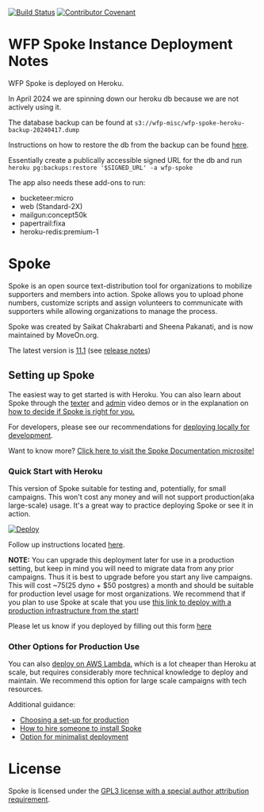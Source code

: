 [![Build Status](https://travis-ci.org/MoveOnOrg/Spoke.svg?branch=main)](https://travis-ci.org/MoveOnOrg/Spoke)
[![Contributor
Covenant](https://img.shields.io/badge/Contributor%20Covenant-v1.4%20adopted-ff69b4.svg)](CODE_OF_CONDUCT.md)

# WFP Spoke Instance Deployment Notes

WFP Spoke is deployed on Heroku.

In April 2024 we are spinning down our heroku db because we are not
actively using it.

The database backup can be found at `s3://wfp-misc/wfp-spoke-heroku-backup-20240417.dump`

Instructions on how to restore the db from the backup can be found [here](https://devcenter.heroku.com/articles/heroku-postgres-backups#manual-backups).

Essentially create a publically accessible signed URL for the db and
run `heroku pg:backups:restore '$SIGNED_URL' -a wfp-spoke`

The app also needs these add-ons to run:
- bucketeer:micro
- web (Standard-2X)
- mailgun:concept50k
- papertrail:fixa
- heroku-redis:premium-1


# Spoke

Spoke is an open source text-distribution tool for organizations to mobilize supporters and members into action. Spoke allows you to upload phone numbers, customize scripts and assign volunteers to communicate with supporters while allowing organizations to manage the process.

Spoke was created by Saikat Chakrabarti and Sheena Pakanati, and is now maintained by MoveOn.org.

The latest version is [11.1](https://github.com/MoveOnOrg/Spoke/tree/v11.1) (see [release notes](https://github.com/MoveOnOrg/Spoke/blob/main/docs/RELEASE_NOTES.md#v111))


## Setting up Spoke


The easiest way to get started is with Heroku.  You can also learn about Spoke through the [texter](https://youtu.be/EqE1UDvKGco) and [admin](https://youtu.be/PTMykMX8gII) video demos or in the explanation on [how to decide if Spoke is right for you.](/docs/EXPLANATION_DECIDING_ON_SPOKE.md)

For developers, please see our recommendations for [deploying locally for development](/docs/HOWTO_DEVELOPMENT_LOCAL_SETUP.md).

Want to know more?
[Click here to visit the Spoke Documentation microsite!](https://moveonorg.github.io/Spoke/)


### Quick Start with Heroku
This version of Spoke suitable for testing and, potentially, for small campaigns. This won't cost any money and will not support production(aka large-scale) usage. It's a great way to practice deploying Spoke or see it in action.  

<a href="https://heroku.com/deploy?template=https://github.com/MoveOnOrg/Spoke/tree/v11.1">

  <img src="https://www.herokucdn.com/deploy/button.svg" alt="Deploy">
</a>

Follow up instructions located [here](/docs/HOWTO_HEROKU_DEPLOY.md).


**NOTE:** You can upgrade this deployment later for use in a production setting, but keep in mind you will need to migrate data from any prior campaigns.  Thus it is best to upgrade before you start any live campaigns.  This will cost ~$75 ($25 dyno + $50 postgres) a month and should be suitable for production level usage for most organizations. We recommend that if you plan to use Spoke at scale that you use [this link to deploy with a production infrastructure from the start!](https://heroku.com/deploy?template=https://github.com/MoveOnOrg/Spoke/tree/heroku-button-paid)

Please let us know if you deployed by filling out this form [here](https://act.moveon.org/survey/tech/)


### Other Options for Production Use

You can also [deploy on AWS Lambda.](docs/HOWTO_DEPLOYING_AWS_LAMBDA.md) which is a lot cheaper than Heroku at scale, but requires considerably more technical knowledge to deploy and maintain. We recommend this option for large scale campaigns with tech resources.

Additional guidance:
- [Choosing a set-up for production](docs/EXPLANATION_CHOOSE_A_SETUP.md)
- [How to hire someone to install Spoke](docs/HOWTO_HIRE_SOMEONE_TO_INSTALL_SPOKE.md)
- [Option for minimalist deployment](docs/HOWTO_MINIMALIST_DEPLOY.md)

# License

Spoke is licensed under the [GPL3 license with a special author attribution requirement](LICENSE).

